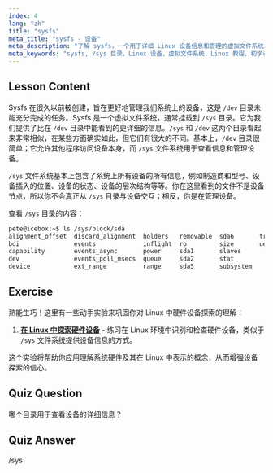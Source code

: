 ```yaml
---
index: 4
lang: "zh"
title: "sysfs"
meta_title: "sysfs - 设备"
meta_description: "了解 sysfs，一个用于详细 Linux 设备信息和管理的虚拟文件系统。理解 /sys 与 /dev 的区别。开始你的 Linux 之旅！"
meta_keywords: "sysfs, /sys 目录，Linux 设备，虚拟文件系统，Linux 教程，初学者指南"
---
```


## Lesson Content

Sysfs 在很久以前被创建，旨在更好地管理我们系统上的设备，这是 `/dev` 目录未能充分完成的任务。Sysfs 是一个虚拟文件系统，通常挂载到 `/sys` 目录。它为我们提供了比在 `/dev` 目录中能看到的更详细的信息。`/sys` 和 `/dev` 这两个目录看起来非常相似，在某些方面确实如此，但它们有很大的不同。基本上，`/dev` 目录很简单；它允许其他程序访问设备本身，而 `/sys` 文件系统用于查看信息和管理设备。

`/sys` 文件系统基本上包含了系统上所有设备的所有信息，例如制造商和型号、设备插入的位置、设备的状态、设备的层次结构等等。你在这里看到的文件不是设备节点，所以你不会真正从 `/sys` 目录与设备交互；相反，你是在管理设备。

查看 `/sys` 目录的内容：

```bash
pete@icebox:~$ ls /sys/block/sda
alignment_offset  discard_alignment  holders   removable  sda6       trace
bdi               events             inflight  ro         size       uevent
capability        events_async       power     sda1       slaves
dev               events_poll_msecs  queue     sda2       stat
device            ext_range          range     sda5       subsystem
```

## Exercise

熟能生巧！这里有一些动手实验来巩固你对 Linux 中硬件设备探索的理解：

1. **[在 Linux 中探索硬件设备](https://labex.io/zh/labs/comptia-explore-hardware-devices-in-linux-590861)** - 练习在 Linux 环境中识别和检查硬件设备，类似于 `/sys` 文件系统提供设备信息的方式。

这个实验将帮助你应用理解系统硬件及其在 Linux 中表示的概念，从而增强设备探索的信心。

## Quiz Question

哪个目录用于查看设备的详细信息？

## Quiz Answer

/sys
